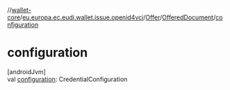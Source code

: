 //[wallet-core](../../../../index.md)/[eu.europa.ec.eudi.wallet.issue.openid4vci](../../index.md)/[Offer](../index.md)/[OfferedDocument](index.md)/[configuration](configuration.md)

# configuration

[androidJvm]\
val [configuration](configuration.md): CredentialConfiguration
